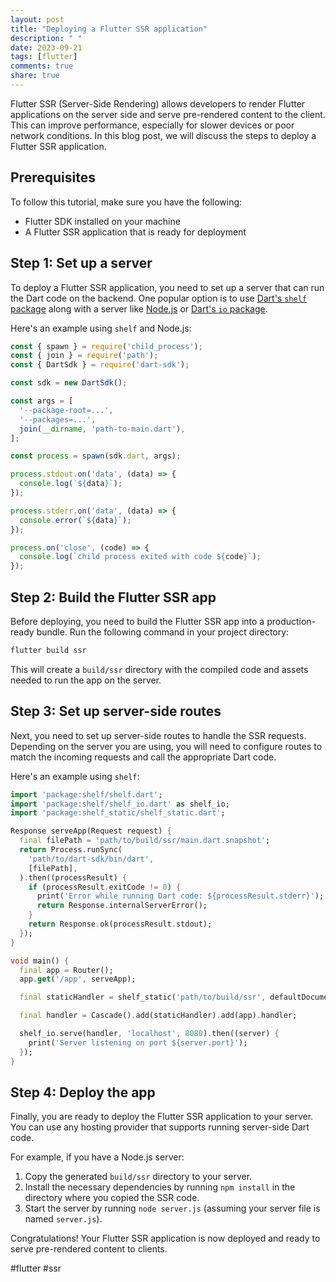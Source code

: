 ```yaml
---
layout: post
title: "Deploying a Flutter SSR application"
description: " "
date: 2023-09-21
tags: [flutter]
comments: true
share: true
---
```


Flutter SSR (Server-Side Rendering) allows developers to render Flutter applications on the server side and serve pre-rendered content to the client. This can improve performance, especially for slower devices or poor network conditions. In this blog post, we will discuss the steps to deploy a Flutter SSR application.

## Prerequisites
To follow this tutorial, make sure you have the following:

- Flutter SDK installed on your machine
- A Flutter SSR application that is ready for deployment

## Step 1: Set up a server
To deploy a Flutter SSR application, you need to set up a server that can run the Dart code on the backend. One popular option is to use [Dart's `shelf` package](https://pub.dev/packages/shelf) along with a server like [Node.js](https://nodejs.org/) or [Dart's `io` package](https://pub.dev/packages/io).

Here's an example using `shelf` and Node.js:

```javascript
const { spawn } = require('child_process');
const { join } = require('path');
const { DartSdk } = require('dart-sdk');

const sdk = new DartSdk();

const args = [
  '--package-root=...',
  '--packages=...',
  join(__dirname, 'path-to-main.dart'),
];

const process = spawn(sdk.dart, args);

process.stdout.on('data', (data) => {
  console.log(`${data}`);
});

process.stderr.on('data', (data) => {
  console.error(`${data}`);
});

process.on('close', (code) => {
  console.log(`child process exited with code ${code}`);
});
```

## Step 2: Build the Flutter SSR app
Before deploying, you need to build the Flutter SSR app into a production-ready bundle. Run the following command in your project directory:

```bash
flutter build ssr
```

This will create a `build/ssr` directory with the compiled code and assets needed to run the app on the server.

## Step 3: Set up server-side routes
Next, you need to set up server-side routes to handle the SSR requests. Depending on the server you are using, you will need to configure routes to match the incoming requests and call the appropriate Dart code.

Here's an example using `shelf`:

```dart
import 'package:shelf/shelf.dart';
import 'package:shelf/shelf_io.dart' as shelf_io;
import 'package:shelf_static/shelf_static.dart';

Response serveApp(Request request) {
  final filePath = 'path/to/build/ssr/main.dart.snapshot';
  return Process.runSync(
    'path/to/dart-sdk/bin/dart',
    [filePath],
  ).then((processResult) {
    if (processResult.exitCode != 0) {
      print('Error while running Dart code: ${processResult.stderr}');
      return Response.internalServerError();
    }
    return Response.ok(processResult.stdout);
  });
}

void main() {
  final app = Router();
  app.get('/app', serveApp);

  final staticHandler = shelf_static('path/to/build/ssr', defaultDocument: 'index.html');

  final handler = Cascade().add(staticHandler).add(app).handler;

  shelf_io.serve(handler, 'localhost', 8080).then((server) {
    print('Server listening on port ${server.port}');
  });
}
```

## Step 4: Deploy the app
Finally, you are ready to deploy the Flutter SSR application to your server. You can use any hosting provider that supports running server-side Dart code.

For example, if you have a Node.js server:

1. Copy the generated `build/ssr` directory to your server.
2. Install the necessary dependencies by running `npm install` in the directory where you copied the SSR code.
3. Start the server by running `node server.js` (assuming your server file is named `server.js`).

Congratulations! Your Flutter SSR application is now deployed and ready to serve pre-rendered content to clients.

#flutter #ssr